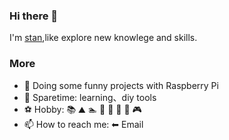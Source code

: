 
<!-- <img align="right" src="https://github-readme-stats.vercel.app/api?username=stanhe&show_icons=true&icon_color=CE1D2D&text_color=718096&bg_color=ffffff&hide_title=true" />
 <img src="http://stanhe.github.io/assets/images/avatar.jpg" width="20%" align="top"/> -->

### Hi there 👋

<p>I'm <a href="http://stanhe.github.io/">stan</a>,like 
explore new knowlege and skills.</p>

### More

- 🌱 Doing some funny projects with Raspberry Pi
- 🌃 Sparetime: learning、diy tools
- ⚽ Hobby: 📚 ⛰️ 🏊 🏀 🏓 🏸 🎱 🎮 
- 📫 How to reach me: ⬅ Email
<!--
**stanhe/stanhe** is a ✨ _special_ ✨ repository because its `README.md` (this file) appears on your GitHub profile.

Here are some ideas to get you started:

- 🔭 I’m currently working on ...
- 🌱 I’m currently learning ...
- 👯 I’m looking to collaborate on ...
- 🤔 I’m looking for help with ...
- 💬 Ask me about ...
- 📫 How to reach me: ...
- 😄 Pronouns: ...
- ⚡ Fun fact: ...
-->
